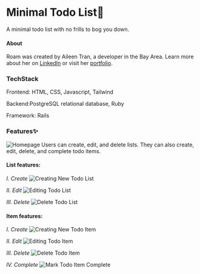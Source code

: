 # Minimal Todo List🌱
A minimal todo list with no frills to bog you down.

#### About
Roam was created by Aileen Tran, a developer in the Bay Area. Learn more about her on [LinkedIn](https://www.linkedin.com/in/aileentran27/) or visit her [portfolio](https://www.aileentran.dev/).

### TechStack
Frontend: HTML, CSS, Javascript, Tailwind

Backend:PostgreSQL relational database, Ruby

Framework: Rails

### Features✨
![Homepage](/app/assets/images/readme/homepage.png)
Users can create, edit, and delete lists. They can also create, edit, delete, and complete todo items.

#### List features: <br>
*I. Create*
![Creating New Todo List](/app/assets/images/readme/creating_new_todo_list.png)

*II. Edit*
![Editing Todo List](/app/assets/images/readme/editing_todo_list.png)

*III. Delete*
![Delete Todo List](/app/assets/images/readme/delete_todo_list.png)

#### Item features: <br>
*I. Create*
![Creating New Todo Item](/app/assets/images/readme/creating_item.png)

*II. Edit*
![Editing Todo Item](/app/assets/images/readme/editing_todo_item.png)

*III. Delete*
![Delete Todo Item](/app/assets/images/readme/delete_item.png)

*IV. Complete*
![Mark Todo Item Complete](/app/assets/images/readme/marked_item_completed.png)
